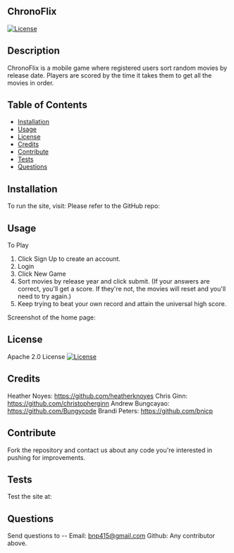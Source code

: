 ## ChronoFlix

[![License](https://img.shields.io/badge/License-Apache_2.0-blue.svg)](https://opensource.org/licenses/Apache-2.0)

## Description

ChronoFlix is a mobile game where registered users sort random movies by release date. Players are scored by the time it takes them to get all the movies in order.

## Table of Contents

- [Installation](#installation)
- [Usage](#usage)
- [License](#license)
- [Credits](#credits)
- [Contribute](#contribute)
- [Tests](#tests)
- [Questions](#questions)

## Installation

To run the site, visit:
Please refer to the GitHub repo:

## Usage

To Play

1. Click Sign Up to create an account.
2. Login
3. Click New Game
4. Sort movies by release year and click submit. (If your answers are correct, you'll get a score. If they're not, the movies will reset and you'll need to try again.)
5. Keep trying to beat your own record and attain the universal high score.

Screenshot of the home page:

## License

Apache 2.0 License [![License](https://img.shields.io/badge/License-Apache_2.0-blue.svg)](https://opensource.org/licenses/Apache-2.0)

## Credits

Heather Noyes: https://github.com/heatherknoyes
Chris Ginn: https://github.com/christopherginn
Andrew Bungcayao: https://github.com/Bungycode
Brandi Peters: https://github.com/bnicp

## Contribute

Fork the repository and contact us about any code you're interested in pushing for improvements.

## Tests

Test the site at:

## Questions

Send questions to --
Email: bnp415@gmail.com
Github: Any contributor above.
